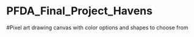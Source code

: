 # PFDA_Final_Project_Havens
#Pixel art drawing canvas with color options and shapes to choose from 
